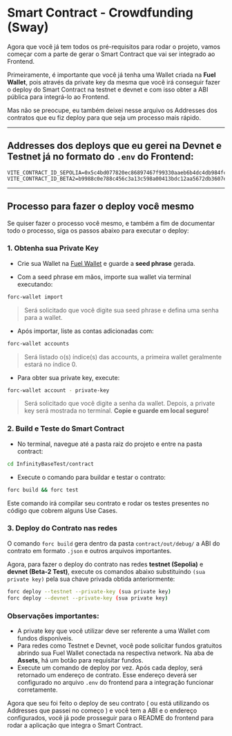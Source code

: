 # Smart Contract - Crowdfunding (Sway)

Agora que você já tem todos os pré-requisitos para rodar o projeto, vamos começar com a parte de gerar o Smart Contract que vai ser integrado ao Frontend.

Primeiramente, é importante que você já tenha uma Wallet criada na **Fuel Wallet**, pois através da private key da mesma que você irá conseguir fazer o deploy do Smart Contract na testnet e devnet e com isso obter a ABI pública para integrá-lo ao Frontend.

Mas não se preocupe, eu também deixei nesse arquivo os Addresses dos contratos que eu fiz deploy para que seja um processo mais rápido.

---

## Addresses dos deploys que eu gerei na Devnet e Testnet já no formato do `.env` do Frontend:

```
VITE_CONTRACT_ID_SEPOLIA=0x5c4bd077820ec86897467f99330aaeb6b4dc4db984fc1055ad3eaf990fc5d17c
VITE_CONTRACT_ID_BETA2=b9988c0e788c456c3a13c598a00413bdc12aa5672db3607e9869cca16abd392e
```

---

## Processo para fazer o deploy você mesmo

Se quiser fazer o processo você mesmo, e também a fim de documentar todo o processo, siga os passos abaixo para executar o deploy:

### 1. Obtenha sua Private Key

- Crie sua Wallet na [Fuel Wallet](https://wallet.fuel.network/docs/how-to-use/) e guarde a **seed phrase** gerada.

- Com a seed phrase em mãos, importe sua wallet via terminal executando:

```bash
forc-wallet import
```

> Será solicitado que você digite sua seed phrase e defina uma senha para a wallet.

- Após importar, liste as contas adicionadas com:

```bash
forc-wallet accounts
```

> Será listado o(s) índice(s) das accounts, a primeira wallet geralmente estará no índice 0.

- Para obter sua private key, execute:

```bash
forc-wallet account - private-key
```

> Será solicitado que você digite a senha da wallet. Depois, a private key será mostrada no terminal. **Copie e guarde em local seguro!**

### 2. Build e Teste do Smart Contract

- No terminal, navegue até a pasta raiz do projeto e entre na pasta contract:

```bash
cd InfinityBaseTest/contract
```

- Execute o comando para buildar e testar o contrato:

```bash
forc build && forc test
```

Este comando irá compilar seu contrato e rodar os testes presentes no código que cobrem alguns Use Cases.

### 3. Deploy do Contrato nas redes

O comando `forc build` gera dentro da pasta `contract/out/debug/` a ABI do contrato em formato `.json` e outros arquivos importantes.

Agora, para fazer o deploy do contrato nas redes **testnet (Sepolia)** e **devnet (Beta-2 Test)**, execute os comandos abaixo substituindo `(sua private key)` pela sua chave privada obtida anteriormente:

```bash
forc deploy --testnet --private-key (sua private key)
forc deploy --devnet --private-key (sua private key)
```

### Observações importantes:

- A private key que você utilizar deve ser referente a uma Wallet com fundos disponíveis.
- Para redes como Testnet e Devnet, você pode solicitar fundos gratuitos abrindo sua Fuel Wallet conectada na respectiva network. Na aba de **Assets**, há um botão para requisitar fundos.
- Execute um comando de deploy por vez. Após cada deploy, será retornado um endereço de contrato. Esse endereço deverá ser configurado no arquivo `.env` do frontend para a integração funcionar corretamente.

Agora que seu foi feito o deploy de seu contrato ( ou está utilizando os Addresses que passei no começo ) e você tem a ABI e o endereço configurados, você já pode prosseguir para o README do frontend para rodar a aplicação que integra o Smart Contract.
